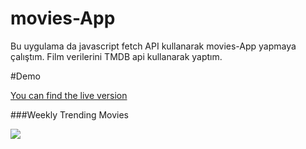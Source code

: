 # movies-App

Bu uygulama da javascript fetch API kullanarak movies-App yapmaya çalıştım. Film verilerini TMDB api kullanarak yaptım.

#Demo

[You can find the live version](https://sametert.github.io/movies-App/)


###Weekly Trending Movies

![](img/movies1.png)

